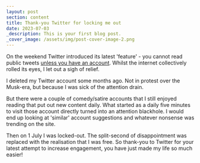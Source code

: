 ```yaml
---
layout: post
section: content
title: Thank-you Twitter for locking me out
date: 2023-07-03
_description: This is your first blog post.
_cover_image: /assets/img/post-cover-image-2.png
---
```


On the weekend Twitter introduced its latest 'feature' - you cannot read public tweets [unless you have an account](https://techcrunch.com/2023/06/30/twitter-now-requires-an-account-to-view-tweets/). Whilst the internet collectively rolled its eyes, I let out a sigh of relief.

I deleted my Twitter account some months ago. Not in protest over the Musk-era, but because I was sick of the attention drain.

But there were a couple of comedy/satire accounts that I still enjoyed reading that put out new content daily.  What started as a daily five minutes to visit those account directly turned into an attention blackhole. I would end up looking at 'similar' account suggestions and whatever nonsense was trending on the site.

Then on 1 July I was locked-out. The split-second of disappointment was replaced with the realisation that I was free. So thank-you to Twitter for your latest attempt to increase engagement, you have just made my life so much easier!
